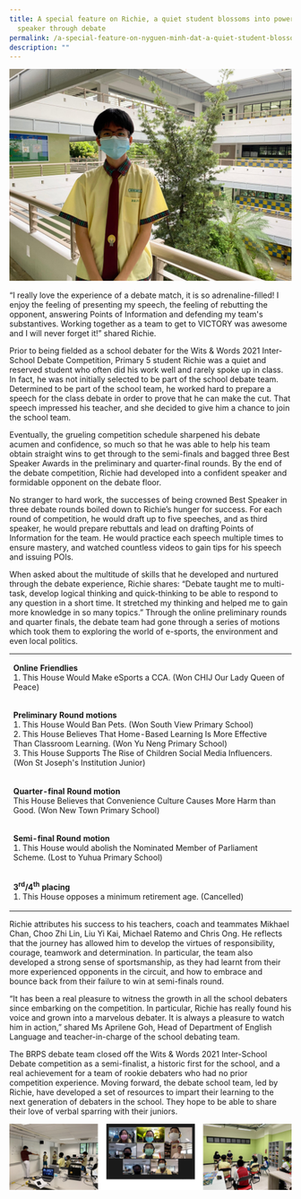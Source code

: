 ```yaml
---
title: A special feature on Richie, a quiet student blossoms into powerful
  speaker through debate
permalink: /a-special-feature-on-nyguen-minh-dat-a-quiet-student-blossoms-into-powerful-speaker-through-debate/
description: ""
---
```

<img src="/images/Richie.jpeg">
<p>&ldquo;I really love the experience of a debate match, it is so adrenaline-filled! I enjoy the feeling of presenting my speech, the feeling of rebutting the opponent, answering Points of Information and defending my team's substantives. Working together as a team to get to VICTORY was awesome and I will never forget it!&rdquo; shared Richie.</p>
<p>Prior to being fielded as a school debater for the Wits &amp; Words 2021 Inter-School Debate Competition, Primary 5 student Richie was a quiet and reserved student who often did his work well and rarely spoke up in class. In fact, he was not initially selected to be part of the school debate team. Determined to be part of the school team, he worked hard to prepare a speech for the class debate in order to prove that he can make the cut. That speech impressed his teacher, and she decided to give him a chance to join the school team.</p>
<p>Eventually, the grueling competition schedule sharpened his debate acumen and confidence, so much so that he was able to help his team obtain straight wins to get through to the semi-finals and bagged three Best Speaker Awards in the preliminary and quarter-final rounds. By the end of the debate competition, Richie had developed into a confident speaker and formidable opponent on the debate floor.</p>
<p>No stranger to hard work, the successes of being crowned Best Speaker in three debate rounds boiled down to Richie&rsquo;s hunger for success. For each round of competition, he would draft up to five speeches, and as third speaker, he would prepare rebuttals and lead on drafting Points of Information for the team. He would practice each speech multiple times to ensure mastery, and watched countless videos to gain tips for his speech and issuing POIs.</p>
<p>When asked about the multitude of skills that he developed and nurtured through the debate experience, Richie shares: &ldquo;Debate taught me to multi-task, develop logical thinking and quick-thinking to be able to respond to any question in a short time. It stretched my thinking and helped me to gain more knowledge in so many topics.&rdquo; Through the online preliminary rounds and quarter finals, the debate team had gone through a series of motions which took them to exploring the world of e-sports, the environment and even local politics.</p>
<table>
<tbody>
<tr>
<td width="623">
<p><strong>Online Friendlies<br /></strong>1. This House Would Make eSports a CCA. (Won CHIJ Our Lady Queen of Peace)</p>
</td>
</tr>
<tr>
<td width="623">
<p><strong>Preliminary Round motions<br /></strong>1. This House Would Ban Pets. (Won South View Primary School)<br />2. This House Believes That Home-Based Learning Is More Effective Than Classroom Learning. (Won Yu Neng Primary School)<br />3. This House Supports The Rise of Children Social Media Influencers. (Won St Joseph's Institution Junior)</p>
</td>
</tr>
<tr>
<td width="623">
<p><strong>Quarter-final Round motion<br /></strong>This House Believes that Convenience Culture Causes More Harm than Good. (Won New Town Primary School)</p>
</td>
</tr>
<tr>
<td width="623">
<p><strong>Semi-final Round motion<br /></strong>1. This House would abolish the Nominated Member of Parliament Scheme. (Lost to Yuhua Primary School)</p>
</td>
</tr>
<tr>
<td width="623">
<p><strong>3<sup>rd</sup>/4<sup>th</sup>&nbsp;placing<br /></strong>1. This House opposes a minimum retirement age. (Cancelled)</p>
</td>
</tr>
</tbody>
</table>
<p>Richie attributes his success to his teachers, coach and teammates Mikhael Chan, Choo Zhi Lin, Liu Yi Kai, Michael Ratemo and Chris Ong. He reflects that the journey has allowed him to develop the virtues of responsibility, courage, teamwork and determination. In particular, the team also developed a strong sense of sportsmanship, as they had learnt from their more experienced opponents in the circuit, and how to embrace and bounce back from their failure to win at semi-finals round.</p>
<p>&ldquo;It has been a real pleasure to witness the growth in all the school debaters since embarking on the competition. In particular, Richie has really found his voice and grown into a marvelous debater. It is always a pleasure to watch him in action,&rdquo; shared Ms Aprilene Goh, Head of Department of English Language and teacher-in-charge of the school debating team.</p>
<p>The BRPS debate team closed off the Wits &amp; Words 2021 Inter-School Debate competition as a semi-finalist, a historic first for the school, and a real achievement for a team of rookie debaters who had no prior competition experience. Moving forward, the debate school team, led by Richie, have developed a set of resources to impart their learning to the next generation of debaters in the school. They hope to be able to share their love of verbal sparring with their juniors.</p>
<img src="/images/debate.jpg">